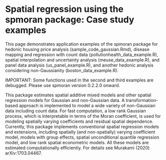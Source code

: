 # Spatial regression using the spmoran package: Case study examples
This page demonstrates application examples of the spmoran package for hedonic housing price analysis (sample_code_gaussian.Rmd), disease mapping and regression with count data (pollutionhealth_data_example.R), spatial interpolation and uncertainty analysis (meuse_data_example.R), and panel data analysis (us_panel_example.R), and another hedonic analysis considering non-Gaussianity (boston_data_example.R).

IMPORTANT: Some functions used in the second and third examples are debugged. Please use spmoran version 0.2.2.0 onward.

This package estimates spatial additive mixed models and other spatial regression models for Gaussian and non-Gaussian data. A transformation-based approach is implemented to model a wide variety of non-Gaussian data including count data. For fast computation, a low rank Gaussian process, which is interpretable in terms of the Moran coefficient, is used for modeling spatially varying coefficients and residual spatial dependence. Currently, this package implements conventional spatial regression models and extensions, including spatially (and non-spatially) varying coefficient model, models with group effects, spatial unconditional quantile regression model, and low rank spatial econometric models. All these models are estimated computationally efficiently. For details see Murakami (2020) arXiv:1703.04467.
